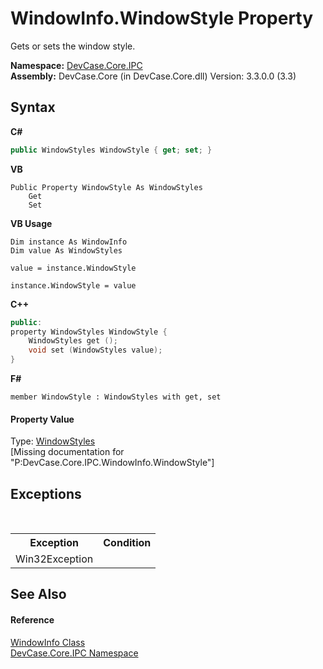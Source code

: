# WindowInfo.WindowStyle Property 
 

Gets or sets the window style.

**Namespace:**&nbsp;<a href="N_DevCase_Core_IPC">DevCase.Core.IPC</a><br />**Assembly:**&nbsp;DevCase.Core (in DevCase.Core.dll) Version: 3.3.0.0 (3.3)

## Syntax

**C#**<br />
``` C#
public WindowStyles WindowStyle { get; set; }
```

**VB**<br />
``` VB
Public Property WindowStyle As WindowStyles
	Get
	Set
```

**VB Usage**<br />
``` VB Usage
Dim instance As WindowInfo
Dim value As WindowStyles

value = instance.WindowStyle

instance.WindowStyle = value
```

**C++**<br />
``` C++
public:
property WindowStyles WindowStyle {
	WindowStyles get ();
	void set (WindowStyles value);
}
```

**F#**<br />
``` F#
member WindowStyle : WindowStyles with get, set

```


#### Property Value
Type: <a href="T_DevCase_Interop_Unmanaged_Win32_Enums_WindowStyles">WindowStyles</a><br />\[Missing <value> documentation for "P:DevCase.Core.IPC.WindowInfo.WindowStyle"\]

## Exceptions
&nbsp;<table><tr><th>Exception</th><th>Condition</th></tr><tr><td>Win32Exception</td><td /></tr></table>

## See Also


#### Reference
<a href="T_DevCase_Core_IPC_WindowInfo">WindowInfo Class</a><br /><a href="N_DevCase_Core_IPC">DevCase.Core.IPC Namespace</a><br />